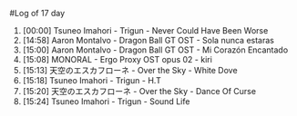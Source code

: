 #Log of 17 day

1. [00:00] Tsuneo Imahori - Trigun - Never Could Have Been Worse
1. [14:58] Aaron Montalvo - Dragon Ball GT OST - Sola nunca estaras
1. [15:00] Aaron Montalvo - Dragon Ball GT OST - Mi Corazón Encantado
1. [15:08] MONORAL - Ergo Proxy OST opus 02 - kiri
1. [15:13] 天空のエスカフローネ - Over the Sky - White Dove
1. [15:18] Tsuneo Imahori - Trigun - H.T
1. [15:20] 天空のエスカフローネ - Over the Sky - Dance Of Curse
1. [15:24] Tsuneo Imahori - Trigun - Sound Life
